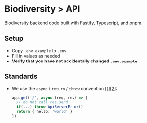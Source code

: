 # Biodiversity > API

Biodiversity backend code built with Fastify, Typescript, and pnpm.

## Setup

- Copy `.env.example` to `.env`
- Fill in values as needed
- **Verify that you have not accidentally changed `.env.example`**

## Standards

- We use the `async` / `return` / `throw` convention [[1]](https://www.fastify.io/docs/latest/Routes/#promise-resolution)[[2]](https://www.fastify.io/docs/latest/Reply/#async-await-and-promises):

  ```ts
  app.get('/', async (req, res) => {
    // do not call res.send
    if(...) throw ApiServerError()
    return { hello: 'world' }
  })
  ```
